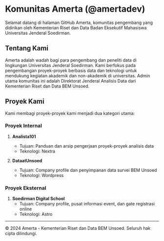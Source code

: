 # Komunitas Amerta (@amertadev)

Selamat datang di halaman GitHub Amerta, komunitas pengembang yang didirikan oleh Kementerian Riset dan Data Badan Eksekutif Mahasiswa Universitas Jenderal Soedirman.

## Tentang Kami

Amerta adalah wadah bagi para pengembang dan peneliti data di lingkungan Universitas Jenderal Soedirman. Kami berfokus pada pengembangan proyek-proyek berbasis data dan teknologi untuk mendukung kegiatan akademik dan non-akademik di universitas. Admin utama komunitas ini adalah Direktorat Jenderal Analisis Data dari Kementerian Riset dan Data BEM Unsoed.

## Proyek Kami

Kami membagi proyek-proyek kami menjadi dua kategori utama:

### Proyek Internal

1. **Analista101**
   - Tujuan: Panduan dan arsip pengerjaan proyek-proyek analisis data
   - Teknologi: Nextra

2. **DataatUnsoed**
   - Tujuan: Company profile dan penyimpanan data survei BEM Unsoed
   - Teknologi: Wordpress

### Proyek Eksternal

1. **Soedirman Digital School**
   - Tujuan: Company profile, pusat informasi event, dan gate registrasi online
   - Teknologi: Astro

---

© 2024 Amerta - Kementerian Riset dan Data BEM Unsoed. Seluruh hak cipta dilindungi.
